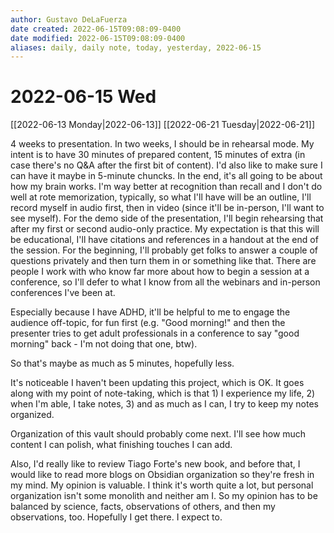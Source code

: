```yaml
---
author: Gustavo DeLaFuerza
date created: 2022-06-15T09:08:09-0400
date modified: 2022-06-15T09:08:09-0400
aliases: daily, daily note, today, yesterday, 2022-06-15
---
```


# 2022-06-15 Wed

[[2022-06-13 Monday|2022-06-13]]
[[2022-06-21 Tuesday|2022-06-21]]

4 weeks to presentation. In two weeks, I should be in rehearsal mode. My intent is to have 30 minutes of prepared content, 15 minutes of extra (in case there's no Q&A after the first bit of content). I'd also like to make sure I can have it maybe in 5-minute chuncks. In the end, it's all going to be about how my brain works. I'm way better at recognition than recall and I don't do well at rote memorization, typically, so what I'll have will be an outline, I'll record myself in audio first, then in video (since it'll be in-person, I'll want to see myself). For the demo side of the presentation, I'll begin rehearsing that after my first or second audio-only practice. My expectation is that this will be educational, I'll have citations and references in a handout at the end of the session. For the beginning, I'll probably get folks to answer a couple of questions privately and then turn them in or something like that. There are people I work with who know far more about how to begin a session at a conference, so I'll defer to what I know from all the webinars and in-person conferences I've been at. 

Especially because I have ADHD, it'll be helpful to me to engage the audience off-topic, for fun first (e.g. "Good morning!" and then the presenter tries to get adult professionals in a conference to say "good morning" back - I'm not doing that one, btw). 

So that's maybe as much as 5 minutes, hopefully less.

It's noticeable I haven't been updating this project, which is OK. It goes along with my point of note-taking, which is that 1) I experience my life, 2) when I'm able, I take notes, 3) and as much as I can, I try to keep my notes organized. 

Organization of this vault should probably come next. I'll see how much content I can polish, what finishing touches I can add. 

Also, I'd really like to review Tiago Forte's new book, and before that, I would like to read more blogs on Obsidian organization so they're fresh in my mind. My opinion is valuable. I think it's worth quite a lot, but personal organization isn't some monolith and neither am I. So my opinion has to be balanced by science, facts, observations of others, and then my observations, too. Hopefully I get there. I expect to.